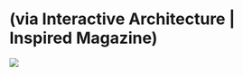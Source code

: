 <!--
id: 18308818240
link: http://tumblr.atmos.org/post/18308818240/via-interactive-architecture-inspired-magazine
slug: via-interactive-architecture-inspired-magazine
date: Sun Feb 26 2012 02:37:25 GMT-0800 (PST)
publish: 2012-02-026
tags: 
title: (via Interactive Architecture | Inspired Magazine)
-->


(via Interactive Architecture | Inspired Magazine)
==================================================

![](http://25.media.tumblr.com/tumblr_lzzxidYUtN1qz4sngo1_1280.jpg)

